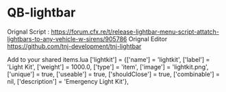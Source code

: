 # QB-lightbar

Orignal Script : https://forum.cfx.re/t/release-lightbar-menu-script-attatch-lightbars-to-any-vehicle-w-sirens/905786
Orignal Editor https://github.com/tnj-development/tnj-lightbar

Add to your shared items.lua
['lightkit']              			= {['name'] = 'lightkit',            		 	 ['label'] = 'Light Kit',         				['weight'] = 1000.0,        		 ['type'] = 'item',         ['image'] = 'lightkit.png',             ['unique'] = true,         ['useable'] = true,     ['shouldClose'] = true,   ['combinable'] = nil,   ['description'] = 'Emergency Light Kit'},

